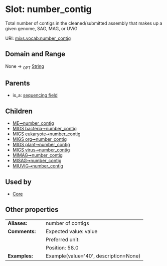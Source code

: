 
# Slot: number_contig


Total number of contigs in the cleaned/submitted assembly that makes up a given genome, SAG, MAG, or UViG

URI: [mixs.vocab:number_contig](https://w3id.org/mixs/vocab/number_contig)


## Domain and Range

None ->  <sub>OPT</sub> [String](types/String.md)

## Parents

 *  is_a: [sequencing field](sequencing_field.md)

## Children

 *  [ME➞number_contig](ME_number_contig.md)
 *  [MIGS bacteria➞number_contig](MIGS_bacteria_number_contig.md)
 *  [MIGS eukaryote➞number_contig](MIGS_eukaryote_number_contig.md)
 *  [MIGS org➞number_contig](MIGS_org_number_contig.md)
 *  [MIGS plant➞number_contig](MIGS_plant_number_contig.md)
 *  [MIGS virus➞number_contig](MIGS_virus_number_contig.md)
 *  [MIMAG➞number_contig](MIMAG_number_contig.md)
 *  [MISAG➞number_contig](MISAG_number_contig.md)
 *  [MIUVIG➞number_contig](MIUVIG_number_contig.md)

## Used by

 * [Core](Core.md)

## Other properties

|  |  |  |
| --- | --- | --- |
| **Aliases:** | | number of contigs |
| **Comments:** | | Expected value: value |
|  | | Preferred unit:  |
|  | | Position: 58.0 |
| **Examples:** | | Example(value='40', description=None) |

